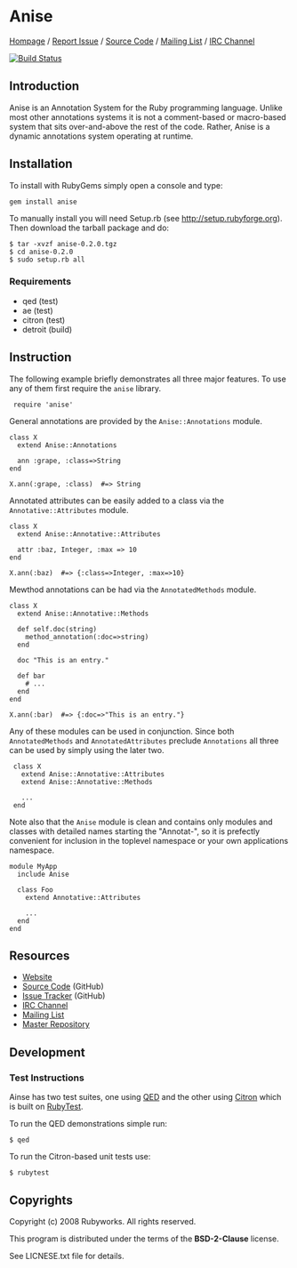 # Anise

[Hompage](http://rubyworks.github.com/anise) /
[Report Issue](http://github.com/rubyworks/anise/issues) /
[Source Code](http://github.com/rubyworks/anise) /
[Mailing List](http://groups.google.com/group/rubyworks-mailinglist) /
[IRC Channel](http://chat.us.freenode.new/rubyworks)

[![Build Status](https://secure.travis-ci.org/rubyworks/anise.png)](http://travis-ci.org/rubyworks/anise)


## Introduction

Anise is an Annotation System for the Ruby programming language.
Unlike most other annotations systems it is not a comment-based or
macro-based system that sits over-and-above the rest of the code.
Rather, Anise is a dynamic annotations system operating at runtime.


## Installation

To install with RubyGems simply open a console and type:

    gem install anise

To manually install you will need Setup.rb (see http://setup.rubyforge.org).
Then download the tarball package and do:

    $ tar -xvzf anise-0.2.0.tgz
    $ cd anise-0.2.0
    $ sudo setup.rb all

### Requirements

<ul>
<li class="irequirement"><span class="name">qed</span> (<span class="groups">test</span>)</li>
<li class="irequirement"><span class="name">ae</span> (<span class="groups">test</span>)</li>
<li class="irequirement"><span class="name">citron</span> (<span class="groups">test</span>)</li>
<li class="irequirement"><span class="name">detroit</span> (<span class="groups">build</span>)</li>
</ul>


## Instruction

The following example briefly demonstrates all three major features. To use
any of them first require the `anise` library.

     require 'anise'

General annotations are provided by the `Anise::Annotations` module.

    class X
      extend Anise::Annotations

      ann :grape, :class=>String
    end

    X.ann(:grape, :class)  #=> String

Annotated attributes can be easily added to a class via the `Annotative::Attributes`
module.

    class X
      extend Anise::Annotative::Attributes

      attr :baz, Integer, :max => 10
    end

    X.ann(:baz)  #=> {:class=>Integer, :max=>10}

Mewthod annotations can be had via the `AnnotatedMethods` module.

    class X
      extend Anise::Annotative::Methods

      def self.doc(string)
        method_annotation(:doc=>string)
      end

      doc "This is an entry."

      def bar
        # ...
      end
    end

    X.ann(:bar)  #=> {:doc=>"This is an entry."}

Any of these modules can be used in conjunction. Since both `AnnotatedMethods`
and `AnnotatedAttributes` preclude `Annotations` all three can be used by simply
using the later two.

     class X
       extend Anise::Annotative::Attributes
       extend Anise::Annotative::Methods

       ...
     end

Note also that the `Anise` module is clean and contains only modules and classes
with detailed names starting the "Annotat-", so it is prefectly convenient for
inclusion in the toplevel namespace or your own applications namespace.

    module MyApp
      include Anise

      class Foo
        extend Annotative::Attributes

        ...
      end
    end



## Resources

<ul>
<li><a class="iresource" href="http://rubyworks.github.com/anise" name="home">Website</a></li>
<li><a class="iresource" href="http://github.com/rubyworks/anise" name="code">Source Code</a> (GitHub)</li>
<li><a class="iresource" href="http://github.com/rubyworks/anise/issues" name="bugs">Issue Tracker</a> (GitHub)</li>
<li><a class="iresource" href="http://chat.us.freenode.net/rubyworks" name="chat">IRC Channel</a></li>
<li><a class="iresource" href="http://groups.google.com/groups/rubyworks-mailinglist" name="mail">Mailing List</a></li>
<li><a class="irepository" href="http://github.com/rubyworks/anise.git" name="upstream">Master Repository</a></li>
</ul>


## Development

### Test Instructions

Ainse has two test suites, one using [QED](http://rubyworks.github.com/qed) and
the other using [Citron](http://rubyworks.github.com/citron) which is built on
[RubyTest](http://rubyworks.github.com/rubytest).

To run the QED demonstrations simple run:

    $ qed

To run the Citron-based unit tests use:

    $ rubytest


## Copyrights

Copyright (c) 2008 Rubyworks. All rights reserved.

This program is distributed under the terms of the **BSD-2-Clause** license.

See LICNESE.txt file for details.
